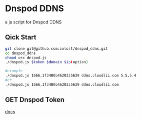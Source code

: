# Dnspod DDNS

a js script for Dnspod DDNS

## Qick Start

```bash
git clone git@github.com:inlost/dnspod_ddns.git
cd dnspod_ddns
chmod u+x dnspod.js
./dnspod.js $token $domain $ip(option)

#example
./dnspod.js 1666,1f3480b4620335639 ddns.cloudlii.com 5.5.5.4
#or
./dnspod.js 1666,1f3480b4620335639 ddns.cloudlii.com
```
## GET Dnspod Token

[docs](https://support.dnspod.cn/Kb/showarticle/tsid/227)